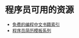 # 程序员可用的资源
- [免费的编程中文书籍索引](https://github.com/justjavac/free-programming-books-zh_CN)
- [程序员简历模板系列](https://github.com/geekcompany/ResumeSample)
